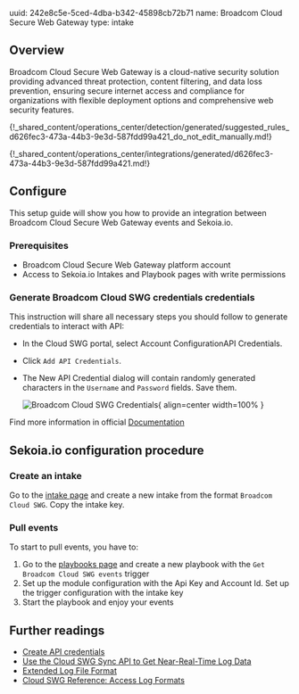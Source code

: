 uuid: 242e8c5e-5ced-4dba-b342-45898cb72b71
name: Broadcom Cloud Secure Web Gateway
type: intake

## Overview

Broadcom Cloud Secure Web Gateway is a cloud-native security solution providing advanced threat protection, content filtering, and data loss prevention, ensuring secure internet access and compliance for organizations with flexible deployment options and comprehensive web security features.

{!_shared_content/operations_center/detection/generated/suggested_rules_d626fec3-473a-44b3-9e3d-587fdd99a421_do_not_edit_manually.md!}

{!_shared_content/operations_center/integrations/generated/d626fec3-473a-44b3-9e3d-587fdd99a421.md!}

## Configure

This setup guide will show you how to provide an integration between Broadcom Cloud Secure Web Gateway events and Sekoia.io.

### Prerequisites

- Broadcom Cloud Secure Web Gateway platform account
- Access to Sekoia.io Intakes and Playbook pages with write permissions

### Generate Broadcom Cloud SWG credentials credentials

This instruction will share all necessary steps you should follow to generate credentials to interact with API:

- In the Cloud SWG portal, select Account ConfigurationAPI Credentials.
- Click `Add API Credentials`. 
- The New API Credential dialog will contain randomly generated characters in the `Username` and `Password` fields. Save them.

    ![Broadcom Cloud SWG Credentials](/assets/instructions/broadcom/credentials.png){ align=center width=100% }

Find more information in official [Documentation](https://techdocs.broadcom.com/us/en/symantec-security-software/web-and-network-security/cloud-swg/help/cloudswg-api-reference/api-keys.html)

## Sekoia.io configuration procedure

### Create an intake

Go to the [intake page](https://app.sekoia.io/operations/intakes) and create a new intake from the format `Broadcom Cloud SWG`. Copy the intake key.

### Pull events

To start to pull events, you have to:

1. Go to the [playbooks page](https://app.sekoia.io/operations/playbooks) and create a new playbook with the `Get Broadcom Cloud SWG events` trigger
2. Set up the module configuration with the Api Key and Account Id. Set up the trigger configuration with the intake key
3. Start the playbook and enjoy your events
 
## Further readings

- [Create API credentials](https://techdocs.broadcom.com/us/en/symantec-security-software/web-and-network-security/cloud-swg/help/cloudswg-api-reference/api-keys.html)
- [Use the Cloud SWG Sync API to Get Near-Real-Time Log Data](https://techdocs.broadcom.com/us/en/symantec-security-software/web-and-network-security/cloud-swg/help/cloudswg-api-reference/report-sync-about.html)
- [Extended Log File Format](https://www.w3.org/TR/WD-logfile.html)
- [Cloud SWG Reference: Access Log Formats](https://techdocs.broadcom.com/us/en/symantec-security-software/web-and-network-security/cloud-swg/help/wss-reference/accesslogformats-ref.html)
